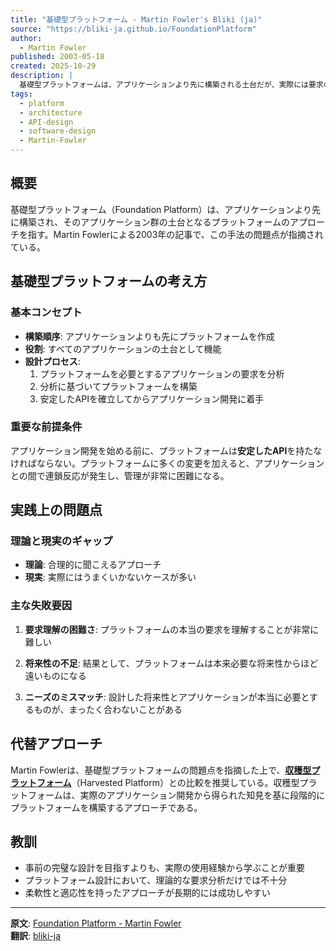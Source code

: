 ```yaml
---
title: "基礎型プラットフォーム - Martin Fowler's Bliki (ja)"
source: "https://bliki-ja.github.io/FoundationPlatform"
author:
  - Martin Fowler
published: 2003-05-18
created: 2025-10-29
description: |
  基礎型プラットフォームは、アプリケーションより先に構築される土台だが、実際には要求の理解が難しく失敗しやすい。安定したAPIを事前に設計しても、本当に必要な将来性や実際のアプリケーションニーズと合わない結果になることが多い。
tags:
  - platform
  - architecture
  - API-design
  - software-design
  - Martin-Fowler
---
```


## 概要

基礎型プラットフォーム（Foundation Platform）は、アプリケーションより先に構築され、そのアプリケーション群の土台となるプラットフォームのアプローチを指す。Martin Fowlerによる2003年の記事で、この手法の問題点が指摘されている。

## 基礎型プラットフォームの考え方

### 基本コンセプト

- **構築順序**: アプリケーションよりも先にプラットフォームを作成
- **役割**: すべてのアプリケーションの土台として機能
- **設計プロセス**:
  1. プラットフォームを必要とするアプリケーションの要求を分析
  2. 分析に基づいてプラットフォームを構築
  3. 安定したAPIを確立してからアプリケーション開発に着手

### 重要な前提条件

アプリケーション開発を始める前に、プラットフォームは**安定したAPI**を持たなければならない。プラットフォームに多くの変更を加えると、アプリケーションとの間で連鎖反応が発生し、管理が非常に困難になる。

## 実践上の問題点

### 理論と現実のギャップ

- **理論**: 合理的に聞こえるアプローチ
- **現実**: 実際にはうまくいかないケースが多い

### 主な失敗要因

1. **要求理解の困難さ**: プラットフォームの本当の要求を理解することが非常に難しい

2. **将来性の不足**: 結果として、プラットフォームは本来必要な将来性からほど遠いものになる

3. **ニーズのミスマッチ**: 設計した将来性とアプリケーションが本当に必要とするものが、まったく合わないことがある

## 代替アプローチ

Martin Fowlerは、基礎型プラットフォームの問題点を指摘した上で、**[収穫型プラットフォーム](/HarvestedPlatform)**（Harvested Platform）との比較を推奨している。収穫型プラットフォームは、実際のアプリケーション開発から得られた知見を基に段階的にプラットフォームを構築するアプローチである。

## 教訓

- 事前の完璧な設計を目指すよりも、実際の使用経験から学ぶことが重要
- プラットフォーム設計において、理論的な要求分析だけでは不十分
- 柔軟性と適応性を持ったアプローチが長期的には成功しやすい

---

**原文**: [Foundation Platform - Martin Fowler](https://martinfowler.com/bliki/FoundationPlatform.html)  
**翻訳**: [bliki-ja](https://github.com/bliki-ja)
